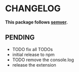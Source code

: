 # CHANGELOG
**This package follows [semver](https://semver.org/).**

## PENDING
* TODO fix all TODOs
* initial release to npm
* TODO remove the console.log
* release the extension
